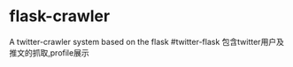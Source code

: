 # flask-crawler
A twitter-crawler system based on the flask
#twitter-flask 包含twitter用户及推文的抓取,profile展示
